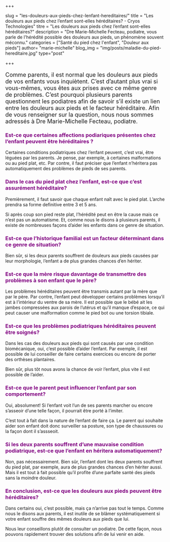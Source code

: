 +++

slug = "les-douleurs-aux-pieds-chez-lenfant-hereditaires/"
title = "Les douleurs aux pieds chez l’enfant sont-elles héréditaires? - Cryos Technologies"
titre = "Les douleurs aux pieds chez l’enfant sont-elles héréditaires?"
description = "Dre Marie-Michelle Fecteau, podiatre, vous parle de l'hérédité possible des douleurs aux pieds, un phénomène souvent méconnu."
categories = ["Santé du pied chez l'enfant", "Douleur aux pieds"]
author= "marie-michelle"
blog_img = "img/posts/maladie-du-pied-hereditaire.jpg"
type="post"

+++

<p style="font-size: 18px;">Comme parents, il est normal que les douleurs aux pieds de vos enfants vous inquiètent. C’est d’autant plus vrai si vous-mêmes, vous êtes aux prises avec ce même genre de problèmes.
C’est pourquoi plusieurs parents questionnent les podiatres afin de savoir s’il existe un lien entre les douleurs aux pieds et le facteur héréditaire. Afin de vous renseigner sur la question, nous nous sommes adressés à Dre Marie-Michelle Fecteau, podiatre.</p>
<h3 style="color: #800080;">Est-ce que certaines affections podiariques présentes chez l’enfant peuvent être héréditaires ?</h3>
Certaines conditions podiatriques chez l’enfant peuvent, c’est vrai, être léguées par les parents. Je pense, par exemple, à certaines malformations ou au pied plat, etc. Par contre, il faut préciser que l’enfant n’héritera pas automatiquement des problèmes de pieds de ses parents.

<h3 style="color: #800080;">Dans le cas du pied plat chez l’enfant, est-ce que c’est assurément héréditaire?</h3>
Premièrement, il faut savoir que chaque enfant naît avec le pied plat. L’arche prendra sa forme definitive entre 3 et 5 ans.

Si après coup son pied reste plat, l’hérédité peut en être la cause mais ce n’est pas un automatisme. Et, comme nous le disons à plusieurs parents, il existe de nombreuses façons d’aider les enfants dans ce genre de situation.

<h3 style="color: #800080;">Est-ce que l’historique familial est un facteur déterminant dans ce genre de situation?</h3>
Bien sûr, si les deux parents souffrent de douleurs aux pieds causées par leur morphologie, l’enfant a de plus grandes chances d’en hériter.

<h3 style="color: #800080;">Est-ce que la mère risque davantage de transmettre des problèmes à son enfant que le père?</h3>
Les problèmes héréditaires peuvent être transmis autant par la mère que par le père. Par contre, l’enfant peut développer certains problèmes lorsqu’il est à l’intérieur du ventre de sa mère. Il est possible que le bébé ait les jambes compressées aux parois de l’utérus et qu’il manque d’espace, ce qui peut causer une malformation comme le pied bot ou une torsion tibiale.

<h3 style="color: #800080;">Est-ce que les problèmes podiatriques héréditaires peuvent être soignés?</h3>
Dans les cas des douleurs aux pieds qui sont causés par une condition biomécanique, oui, c’est possible d’aider l’enfant. Par exemple, il est possible de lui conseiller de faire certains exercices ou encore de porter des orthèses plantaires.

Bien sûr, plus tôt nous avons la chance de voir l’enfant, plus vite il est possible de l’aider.

<h3 style="color: #800080;">Est-ce que le parent peut influencer l’enfant par son comportement?</h3>
Oui, absolument! Si l’enfant voit l’un de ses parents marcher ou encore s’asseoir d’une telle façon, il pourrait être porté à l’imiter.

C’est tout à fait dans la nature de l’enfant de faire ça. Le parent qui souhaite aider son enfant doit donc surveiller sa posture, son type de chaussures ou la façon dont il s’assseoit.

<h3 style="color: #800080;">Si les deux parents souffrent d’une mauvaise condition podiatrique, est-ce que l’enfant en héritera automatiquement?</h3>
Non, pas nécessairement. Bien sûr, l’enfant dont les deux parents souffrent du pied plat, par exemple, aura de plus grandes chances d’en hériter aussi. Mais il est tout à fait possible qu’il profite d’une parfaite santé des pieds sans la moindre douleur.

<h3 style="color: #800080;">En conclusion, est-ce que les douleurs aux pieds peuvent être héréditaires?</h3>
Dans certains oui, c’est possible, mais ça n’arrive pas tout le temps. Comme nous le disons aux parents, il est inutile de se blâmer systématiquement si votre enfant souffre des mêmes douleurs aux pieds que lui.

Nous leur conseillons plutôt de consulter un podiatre. De cette façon, nous pouvons rapidement trouver des solutions afin de lui venir en aide.